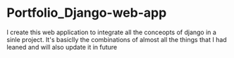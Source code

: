 # Portfolio_Django-web-app
 I create this web application to integrate all the conceopts of django in a sinle project. It's basiclly the combinations of almost all the things that I had leaned and will also update it in future 
